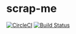 # scrap-me 
[![CircleCI](https://circleci.com/gh/scrappingmachine/scrap-me/tree/master.svg?style=svg)](https://circleci.com/gh/scrappingmachine/scrap-me/tree/master)
[![Build Status](https://travis-ci.org/scrappingmachine/scrap-me.svg?branch=master)](https://travis-ci.org/scrappingmachine/scrap-me)

